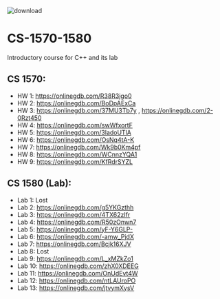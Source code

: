 ![download](https://user-images.githubusercontent.com/91383782/211229370-4f4e499f-63ab-41da-a874-a835be17e73b.jpg)
# CS-1570-1580
Introductory course for C++ and its lab<br/>


## CS 1570:
- HW 1: https://onlinegdb.com/R38R3jgo0
- HW 2: https://onlinegdb.com/BoDpAExCa
- HW 3: https://onlinegdb.com/37MU3Tb7y , https://onlinegdb.com/2-0Rzt450
- HW 4: https://onlinegdb.com/swWfxortF
- HW 5: https://onlinegdb.com/3ladoUTlA
- HW 6: https://onlinegdb.com/OsNq4tA-K
- HW 7: https://onlinegdb.com/Wk9b0Km4pf
- HW 8: https://onlinegdb.com/WCnnzYQA1
- HW 9: https://onlinegdb.com/KfRdrSYZL


## CS 1580 (Lab):
- Lab 1: Lost
- Lab 2: https://onlinegdb.com/g5YKGzthh
- Lab 3: https://onlinegdb.com/4TX62zIfr
- Lab 4: https://onlinegdb.com/R50zOnwn7
- Lab 5: https://onlinegdb.com/yF-Y6GLP-
- Lab 6: https://onlinegdb.com/-amw_PjdX
- Lab 7: https://onlinegdb.com/Bcjk16XJV
- Lab 8: Lost
- Lab 9: https://onlinegdb.com/L_xMZkZo1
- Lab 10: https://onlinegdb.com/zhX0XDEEG
- Lab 11: https://onlinegdb.com/OnUdEvt4W
- Lab 12: https://onlinegdb.com/ntLAUroPO
- Lab 13: https://onlinegdb.com/jtvymXysV
